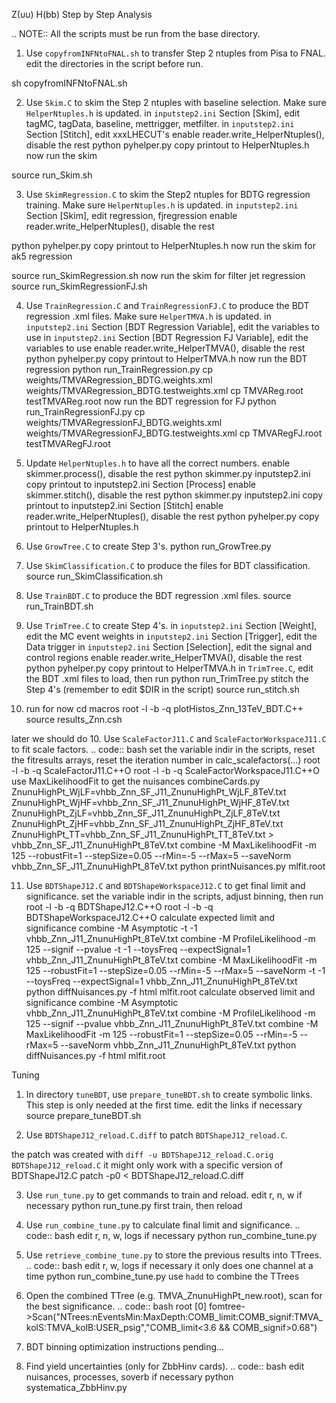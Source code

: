 
Z(υυ) H(bb) Step by Step
Analysis

.. NOTE::
All the scripts must be run from the base directory.
1. Use `copyfromINFNtoFNAL.sh` to transfer Step 2 ntuples from Pisa to FNAL.
 edit the directories in the script before run.

sh copyfromINFNtoFNAL.sh

2. Use `Skim.C` to skim the Step 2 ntuples with baseline selection. Make sure `HelperNtuples.h` is updated.
 in `inputstep2.ini` Section [Skim], edit tagMC, tagData, baseline, mettrigger, metfilter.
 in `inputstep2.ini` Section [Stitch], edit xxxLHECUT's
 enable reader.write_HelperNtuples(), disable the rest
python pyhelper.py
 copy printout to HelperNtuples.h
 now run the skim

source run_Skim.sh

3. Use `SkimRegression.C` to skim the Step2 ntuples for BDTG regression training. Make sure `HelperNtuples.h` is updated.
 in `inputstep2.ini` Section [Skim], edit regression, fjregression
 enable reader.write_HelperNtuples(), disable the rest

python pyhelper.py
 copy printout to HelperNtuples.h
 now run the skim for ak5 regression

source run_SkimRegression.sh
 now run the skim for filter jet regression
source run_SkimRegressionFJ.sh

4. Use `TrainRegression.C` and `TrainRegressionFJ.C` to produce the BDT regression .xml files. Make sure `HelperTMVA.h` is updated.
 in `inputstep2.ini` Section [BDT Regression Variable], edit the variables to use
 in `inputstep2.ini` Section [BDT Regression FJ Variable], edit the variables to use
 enable reader.write_HelperTMVA(), disable the rest
python pyhelper.py
copy printout to HelperTMVA.h
 now run the BDT regression
python run_TrainRegression.py
cp weights/TMVARegression_BDTG.weights.xml weights/TMVARegression_BDTG.testweights.xml
cp TMVAReg.root testTMVAReg.root
 now run the BDT regression for FJ
python run_TrainRegressionFJ.py
cp weights/TMVARegressionFJ_BDTG.weights.xml weights/TMVARegressionFJ_BDTG.testweights.xml
cp TMVARegFJ.root testTMVARegFJ.root

5. Update `HelperNtuples.h` to have all the correct numbers.
enable skimmer.process(), disable the rest
python skimmer.py inputstep2.ini
 copy printout to inputstep2.ini Section [Process]
 enable skimmer.stitch(), disable the rest
python skimmer.py inputstep2.ini
 copy printout to inputstep2.ini Section [Stitch]
 enable reader.write_HelperNtuples(), disable the rest
python pyhelper.py
 copy printout to HelperNtuples.h

6. Use `GrowTree.C` to create Step 3's.
python run_GrowTree.py

7. Use `SkimClassification.C` to produce the files for BDT classification.
source run_SkimClassification.sh

8. Use `TrainBDT.C` to produce the BDT regression .xml files.
source run_TrainBDT.sh

9. Use `TrimTree.C` to create Step 4's.
 in `inputstep2.ini` Section [Weight], edit the MC event weights
 in `inputstep2.ini` Section [Trigger], edit the Data trigger
 in `inputstep2.ini` Section [Selection], edit the signal and control regions
 enable reader.write_HelperTMVA(), disable the rest
python pyhelper.py
 copy printout to HelperTMVA.h
 in `TrimTree.C`, edit the BDT .xml files to load, then run
python run_TrimTree.py
 stitch the Step 4's (remember to edit $DIR in the script)
source run_stitch.sh

10. run for now
cd macros
root -l -b -q plotHistos_Znn_13TeV_BDT.C++
source results_Znn.csh


later we should do
10. Use `ScaleFactorJ11.C` and `ScaleFactorWorkspaceJ11.C` to fit scale factors.
.. code:: bash
 set the variable indir in the scripts, reset the fitresults arrays, reset the iteration number in calc_scalefactors(...)
root -l -b -q ScaleFactorJ11.C++O
root -l -b -q ScaleFactorWorkspaceJ11.C++O
 use MaxLikelihoodFit to get the nuisances
combineCards.py ZnunuHighPt_WjLF=vhbb_Znn_SF_J11_ZnunuHighPt_WjLF_8TeV.txt ZnunuHighPt_WjHF=vhbb_Znn_SF_J11_ZnunuHighPt_WjHF_8TeV.txt ZnunuHighPt_ZjLF=vhbb_Znn_SF_J11_ZnunuHighPt_ZjLF_8TeV.txt ZnunuHighPt_ZjHF=vhbb_Znn_SF_J11_ZnunuHighPt_ZjHF_8TeV.txt ZnunuHighPt_TT=vhbb_Znn_SF_J11_ZnunuHighPt_TT_8TeV.txt > vhbb_Znn_SF_J11_ZnunuHighPt_8TeV.txt
combine -M MaxLikelihoodFit -m 125 --robustFit=1 --stepSize=0.05 --rMin=-5 --rMax=5 --saveNorm vhbb_Znn_SF_J11_ZnunuHighPt_8TeV.txt
python printNuisances.py mlfit.root

11. Use `BDTShapeJ12.C` and `BDTShapeWorkspaceJ12.C` to get final limit and significance.
 set the variable indir in the scripts, adjust binning, then run
root -l -b -q BDTShapeJ12.C++O
root -l -b -q BDTShapeWorkspaceJ12.C++O
 calculate expected limit and significance
combine -M Asymptotic -t -1 vhbb_Znn_J11_ZnunuHighPt_8TeV.txt
combine -M ProfileLikelihood -m 125 --signif --pvalue -t -1 --toysFreq --expectSignal=1 vhbb_Znn_J11_ZnunuHighPt_8TeV.txt
combine -M MaxLikelihoodFit -m 125 --robustFit=1 --stepSize=0.05 --rMin=-5 --rMax=5 --saveNorm -t -1 --toysFreq --expectSignal=1 vhbb_Znn_J11_ZnunuHighPt_8TeV.txt
python diffNuisances.py -f html mlfit.root
 calculate observed limit and significance
combine -M Asymptotic vhbb_Znn_J11_ZnunuHighPt_8TeV.txt
combine -M ProfileLikelihood -m 125 --signif --pvalue vhbb_Znn_J11_ZnunuHighPt_8TeV.txt
combine -M MaxLikelihoodFit -m 125 --robustFit=1 --stepSize=0.05 --rMin=-5 --rMax=5 --saveNorm vhbb_Znn_J11_ZnunuHighPt_8TeV.txt
python diffNuisances.py -f html mlfit.root

Tuning

1. In directory `tuneBDT`, use `prepare_tuneBDT.sh` to create symbolic links. This step is only needed at the first time.
 edit the links if necessary
source prepare_tuneBDT.sh

2. Use `BDTShapeJ12_reload.C.diff` to patch `BDTShapeJ12_reload.C`.

 the patch was created with `diff -u BDTShapeJ12_reload.C.orig BDTShapeJ12_reload.C`
 it might only work with a specific version of BDTShapeJ12.C
patch -p0 < BDTShapeJ12_reload.C.diff

3. Use `run_tune.py` to get commands to train and reload.
 edit r, n, w if necessary
python run_tune.py
 first train, then reload

4. Use `run_combine_tune.py` to calculate final limit and significance.
.. code:: bash
 edit r, n, w, logs if necessary
python run_combine_tune.py

5. Use `retrieve_combine_tune.py` to store the previous results into TTrees.
.. code:: bash
 edit r, w, logs if necessary
 it only does one channel at a time
python run_combine_tune.py
 use `hadd` to combine the TTrees

6. Open the combined TTree (e.g. TMVA_ZnunuHighPt_new.root), scan for the best significance.
.. code:: bash
root [0] fomtree->Scan("NTrees:nEventsMin:MaxDepth:COMB_limit:COMB_signif:TMVA_kolS:TMVA_kolB:USER_psig","COMB_limit<3.6 && COMB_signif>0.68")
98. BDT binning optimization instructions pending...
99. Find yield uncertainties (only for ZbbHinv cards).
.. code:: bash
 edit nuisances, processes, soverb if necessary
python systematica_ZbbHinv.py

